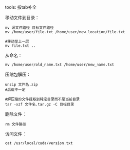 tools:
按tab补全

移动文件到目录：

    mv 源文件路径 目标文件路径  
    mv /home/user/file.txt /home/user/new_location/file.txt

    #移动至上一层
    mv file.txt ..


从命名：

    mv /home/user/old_name.txt /home/user/new_name.txt


压缩包解压：

    unzip 文件名.zip
    #后缀不一定
    
    #解压缩的文件提取到特定目录而不是当前目录
    tar -xzf 文件名.tar.gz -C 目标目录



删除文件：

    rm 文件路径


访问文件：

    cat /usr/local/cuda/version.txt

